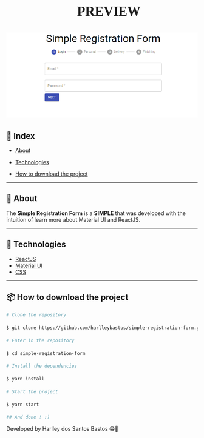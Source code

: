 <h1 align="center" style="text-align:center">
<p style="font-family: Bahnschrift Condensed; font-size:35px;">👀 PREVIEW</p>
<img src="./src/assets/img/formGif.gif"/>
</h1>

## 📕 Index

- [About](#-about)

- [Technologies](#-technologies)

- [How to download the project](#-how-to-download-the-project)

---

## 📜 About

The **Simple Registration Form** is a **SIMPLE** that was developed with the intuition of learn more about Material UI and ReactJS.

---

## 🚀 Technologies

- [ReactJS](https://reactjs.org/)
- [Material UI](https://material-ui.com/pt/)
- [CSS](https://www.w3schools.com/css/)

---

## 📦 How to download the project

```bash
# Clone the repository

$ git clone https://github.com/harlleybastos/simple-registration-form.git

# Enter in the repository

$ cd simple-registration-form

# Install the dependencies

$ yarn install

# Start the project

$ yarn start

## And done ! :)

```

Developed by Harlley dos Santos Bastos 😁🚀
